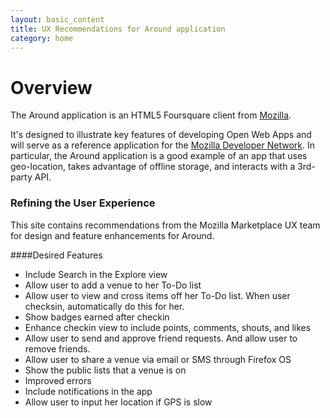 ```yaml
---
layout: basic_content
title: UX Recommendations for Around application
category: home
--- 
```


# Overview

The Around application is an HTML5 Foursquare client from [Mozilla][1]. 

It's designed to illustrate key features of developing Open Web Apps and will serve as a reference application for the [Mozilla Developer Network][2]. In particular, the Around application is a good example of an app that uses geo-location, takes advantage of offline storage, and interacts with a 3rd-party API.


### Refining the User Experience
This site contains recommendations from the Mozilla Marketplace UX team for design and feature enhancements for Around.

####Desired Features
* Include Search in the Explore view
* Allow user to add a venue to her To-Do list
* Allow user to view and cross items off her To-Do list. When user checksin, automatically do this for her.
* Show badges earned after checkin
* Enhance checkin view to include points, comments, shouts, and likes
* Allow user to send and approve friend requests. And allow user to remove friends.
* Allow user to share a venue via email or SMS through Firefox OS
* Show the public lists that a venue is on
* Improved errors
* Include notifications in the app
* Allow user to input her location if GPS is slow

[1]: http://mozilla.come "Go to Mozilla"
[2]: https://developer.mozilla.org "Go to the Mozilla Developer Network"